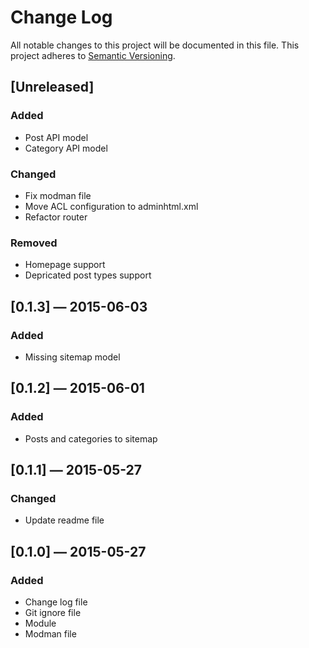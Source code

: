 # Change Log
All notable changes to this project will be documented in this file. 
This project adheres to [Semantic Versioning](http://semver.org/).

## [Unreleased]
### Added
- Post API model
- Category API model

### Changed
- Fix modman file
- Move ACL configuration to adminhtml.xml
- Refactor router

### Removed
- Homepage support
- Depricated post types support

## [0.1.3] — 2015-06-03
### Added
- Missing sitemap model

## [0.1.2] — 2015-06-01
### Added
- Posts and categories to sitemap

## [0.1.1] — 2015-05-27
### Changed
- Update readme file

## [0.1.0] — 2015-05-27
### Added
- Change log file
- Git ignore file
- Module
- Modman file
